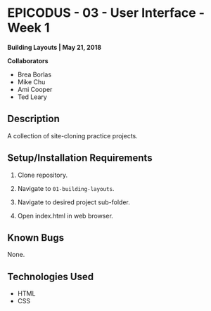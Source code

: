 # EPICODUS - 03 - User Interface - Week 1

**Building Layouts | May 21, 2018**

**Collaborators**

- Brea Borlas
- Mike Chu
- Ami Cooper
- Ted Leary

## Description

A collection of site-cloning practice projects.

## Setup/Installation Requirements

1. Clone repository.

2. Navigate to `01-building-layouts`.

3. Navigate to desired project sub-folder.

4. Open index.html in web browser.

## Known Bugs

None.

## Technologies Used

- HTML
- CSS
